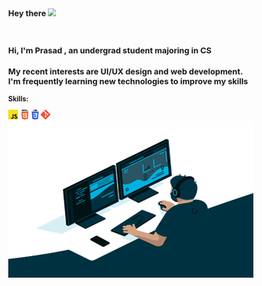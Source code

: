 ### Hey there <img src="https://media.giphy.com/media/hvRJCLFzcasrR4ia7z/giphy.gif" width="25px">

<br />

### Hi, I'm Prasad , an undergrad student majoring in CS
### My recent interests are UI/UX design and web development. I'm frequently learning new technologies to improve my skills



  
  
**Skills:**  

<code><img height="20" src="./img/js.png"></code>
<code><img height="20" src="./img/html.png"></code>
<code><img height="20" src="./img/css.png"></code>
<code><img height="20" src="./img/git.png"></code>
<img align="center" alt="GIF" src="./img/code.gif" width="500" height="320" />


